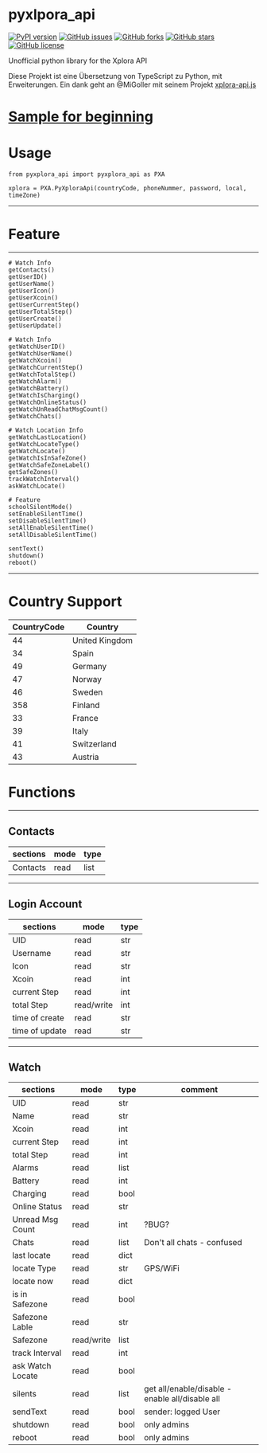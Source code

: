 # pyxlpora_api

[![PyPI version](https://badge.fury.io/py/pyxplora-api.svg)](https://badge.fury.io/py/pyxplora-api)
[![GitHub issues](https://img.shields.io/github/issues/Ludy87/pyxplora_api)](https://github.com/Ludy87/pyxplora_api/issues)
[![GitHub forks](https://img.shields.io/github/forks/Ludy87/pyxplora_api)](https://github.com/Ludy87/pyxplora_api)
[![GitHub stars](https://img.shields.io/github/stars/Ludy87/pyxplora_api)](https://github.com/Ludy87/pyxplora_api)
[![GitHub license](https://img.shields.io/github/license/Ludy87/pyxplora_api)](https://github.com/Ludy87/pyxplora_api/blob/main/LICENSE)

Unofficial python library for the Xplora API

Diese Projekt ist eine Übersetzung von TypeScript zu Python, mit Erweiterungen.
Ein dank geht an @MiGoller mit seinem Projekt [xplora-api.js](https://github.com/MiGoller/xplora-api.js)


# [Sample for beginning](https://github.com/Ludy87/pyxplora_api/tree/main/sample)

# Usage
```
from pyxplora_api import pyxplora_api as PXA

xplora = PXA.PyXploraApi(countryCode, phoneNummer, password, local, timeZone)
```

---
# Feature
---

```
# Watch Info
getContacts()
getUserID()
getUserName()
getUserIcon()
getUserXcoin()
getUserCurrentStep()
getUserTotalStep()
getUserCreate()
getUserUpdate()

# Watch Info
getWatchUserID()
getWatchUserName()
getWatchXcoin()
getWatchCurrentStep()
getWatchTotalStep()
getWatchAlarm()
getWatchBattery()
getWatchIsCharging()
getWatchOnlineStatus()
getWatchUnReadChatMsgCount()
getWatchChats()

# Watch Location Info
getWatchLastLocation()
getWatchLocateType()
getWatchLocate()
getWatchIsInSafeZone()
getWatchSafeZoneLabel()
getSafeZones()
trackWatchInterval()
askWatchLocate()

# Feature
schoolSilentMode()
setEnableSilentTime()
setDisableSilentTime()
setAllEnableSilentTime()
setAllDisableSilentTime()

sentText()
shutdown()
reboot()
```

---
# Country Support

| CountryCode | Country |
|-------------|---------|
| 44 | United Kingdom |
| 34 | Spain |
| 49 | Germany |
| 47 | Norway |
| 46 | Sweden |
| 358 | Finland |
| 33 | France |
| 39 | Italy |
| 41 | Switzerland |
| 43 | Austria |

# Functions
---

## Contacts

| sections | mode | type |
|----------|------|------|
| Contacts | read | list |

---
## Login Account

| sections | mode | type |
|----------|------|------|
| UID               | read | str |
| Username          | read | str |
| Icon              | read | str |
| Xcoin             | read | int |
| current Step      | read | int |
| total Step        | read/write | int |
| time of create    | read | str |
| time of update    | read | str |

---
## Watch

| sections | mode | type | comment |
|----------|------|------|---------|
| UID               | read | str |
| Name              | read | str |
| Xcoin             | read | int |
| current Step      | read | int |
| total Step        | read | int |
| Alarms            | read | list |
| Battery           | read | int |
| Charging          | read | bool |
| Online Status     | read | str |
| Unread Msg Count  | read | int | ?BUG? |
| Chats             | read | list | Don't all chats - confused |
| last locate       | read | dict |
| locate Type       | read | str | GPS/WiFi |
| locate now        | read | dict |
| is in Safezone    | read | bool |
| Safezone Lable    | read | str |
| Safezone          | read/write | list |
| track Interval    | read | int |
| ask Watch Locate  | read | bool |
| silents           | read | list | get all/enable/disable - enable all/disable all |
| sendText          | read | bool | sender: logged User |
| shutdown          | read | bool | only admins |
| reboot            | read | bool | only admins |